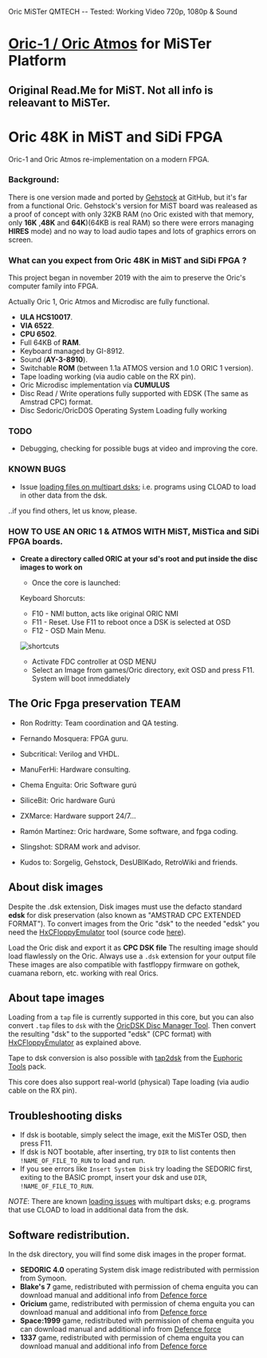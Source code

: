 Oric MiSTer QMTECH -- Tested: Working Video 720p, 1080p & Sound


# [Oric-1 / Oric Atmos](https://en.wikipedia.org/wiki/Oric) for MiSTer Platform

Original Read.Me for MiST. Not all info is releavant to MiSTer.
-----------------------------------------------------

# Oric 48K in MiST and SiDi FPGA

Oric-1 and Oric Atmos re-implementation on a modern FPGA.

### Background:

There is one version made and ported by [Gehstock](https://github.com/Gehstock/Mist_FPGA/tree/master/Computer_MiST/OricInFPGA_MiST) at GitHub, but it's far from a functional Oric.
Gehstock's version for MiST board was realeased as a proof of concept with only 32KB RAM (no Oric existed with that memory, only **16K** ,**48K** and **64K**)(64KB is real RAM) so there were errors managing **HIRES** mode) and no way to load audio tapes and lots of graphics errors on screen.

### What can you expect from Oric 48K in MiST and SiDi FPGA ?

This project began in november 2019 with the aim to preserve the Oric's computer family into FPGA.

Actually Oric 1, Oric Atmos and Microdisc are fully functional.

* **ULA HCS10017**.
* **VIA 6522**.
* **CPU 6502**.
* Full 64KB of **RAM**.
* Keyboard managed by GI-8912.
* Sound (**AY-3-8910**).
* Switchable **ROM** (between 1.1a ATMOS version and 1.0 ORIC 1 version).
* Tape loading working (via audio cable on the RX pin).
* Oric Microdisc implementation vía **CUMULUS**
* Disc Read / Write operations fully supported with EDSK (The same as Amstrad CPC) format.
* Disc Sedoric/OricDOS Operating System Loading fully working

### TODO

 * Debugging, checking for possible bugs at video and improving the core.


### KNOWN BUGS

* Issue [loading files on multipart dsks](https://github.com/MiSTer-devel/Oric_MiSTer/issues/4); i.e. programs using CLOAD to load in other data from the dsk.

..if you find others, let us know, please.

### HOW TO USE AN ORIC 1 & ATMOS WITH MiST, MiSTica and SiDi FPGA boards.

* **Create a directory called ORIC at your sd's root and put inside the disc images to work on**

   * Once the core is launched:

   Keyboard Shorcuts:
   * F10 - NMI button, acts like original ORIC NMI
   * F11 - Reset. Use F11 to reboot once a DSK is selected at OSD
   * F12 - OSD Main Menu.

   ![shortcuts](img/shorcuts.jpg?raw=true "Keyboard shortcuts")

   * Activate FDC controller at OSD MENU
   * Select an Image from games/Oric directory, exit OSD and press F11. System will boot inmeddiately



## The Oric Fpga preservation TEAM

   * Ron Rodritty:  Team coordination and QA testing.
   * Fernando Mosquera: FPGA guru.
   * Subcritical: Verilog and VHDL.
   * ManuFerHi: Hardware consulting.
   * Chema Enguita: Oric Software gurú
   * SiliceBit: Oric hardware Gurú
   * ZXMarce: Hardware support 24/7...
   * Ramón Martínez:  Oric hardware, Some software, and fpga coding.
   * Slingshot: SDRAM work and advisor.

* Kudos to: Sorgelig, Gehstock, DesUBIKado, RetroWiki and friends.

## About disk images

  Despite the .dsk extension, Disk images must use the defacto standard **edsk** for disk preservation (also known as "AMSTRAD CPC EXTENDED FORMAT"). To convert images
  from the Oric "dsk" to the needed "edsk" you need the [HxCFloppyEmulator](https://hxc2001.com/download/floppy_drive_emulator/HxCFloppyEmulator_soft.zip) tool
  (source code [here](https://sourceforge.net/projects/hxcfloppyemu/)).

  Load the Oric disk and export it as **CPC DSK file** The resulting image should load flawlessly on the Oric. Always use a `.dsk` extension for your output file
  These images are also compatible with fastfloppy firmware on gothek, cuamana reborn, etc. working with real Orics.

## About tape images

  Loading from a `tap` file is currently supported in this core, but you can also convert `.tap` files to `dsk` with the [OricDSK Disc Manager Tool](https://github.com/teiram/oric-dsk-manager).
  Then convert the resulting "dsk" to the supported "edsk" (CPC format) with [HxCFloppyEmulator](https://hxc2001.com/download/floppy_drive_emulator/HxCFloppyEmulator_soft.zip) as explained above.

  Tape to dsk conversion is also possible with [tap2dsk](https://sourceforge.net/projects/euphorictools/files/disk%20image%20tools/Sedoric%20tool/) from
  the [Euphoric Tools](https://sourceforge.net/projects/euphorictools/) pack.

  This core does also support real-world (physical) Tape loading (via audio cable on the RX pin).

## Troubleshooting disks

  * If dsk is bootable, simply select the image, exit the MiSTer OSD, then press F11.
  * If dsk is NOT bootable, after inserting, try `DIR` to list contents then `!NAME_OF_FILE_TO_RUN` to load and run.
  * If you see errors like `Insert System Disk` try loading the SEDORIC first, exiting to the BASIC prompt, insert your dsk and use `DIR`, `!NAME_OF_FILE_TO_RUN`.

  *NOTE*: There are known [loading issues](https://github.com/MiSTer-devel/Oric_MiSTer/issues/4) with multipart dsks; e.g. programs that use CLOAD to load in additional data from the dsk.

## Software redistribution.

 In the dsk directory, you will find some disk images in the proper format.

* **SEDORIC 4.0** operating System disk image redistributed with permission from Symoon.
* **Blake's 7** game, redistributed with permission of chema enguita you can download manual and additional info from [Defence force](http://www.defence-force.org/index.php?page=games&game=blakes7)
* **Oricium** game, redistributed with permission of chema enguita you can download manual and additional info from [Defence force](http://www.defence-force.org/index.php?page=games&game=oricium)
* **Space:1999** game, redistributed with permission of chema enguita you can download manual and additional info from [Defence force](http://www.defence-force.org/index.php?page=games&game=space1999)
* **1337** game, redistributed with permission of chema enguita you can download manual and additional info from [Defence force](http://www.defence-force.org/index.php?page=games&game=1337)
